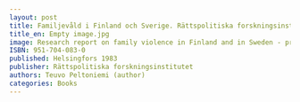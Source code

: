 ```yaml
---
layout: post
title: Familjevåld i Finland och Sverige. Rättspolitiska forskningsinstitutet. Publikationer 58/1983. (38s.)
title_en: Empty image.jpg
image: Research report on family violence in Finland and in Sweden - prevalence and attitudes - in Swedish
ISBN: 951-704-083-0
published: Helsingfors 1983 
publisher: Rättspolitiska forskningsinstitutet
authors: Teuvo Peltoniemi (author)
categories: Books
---
```

